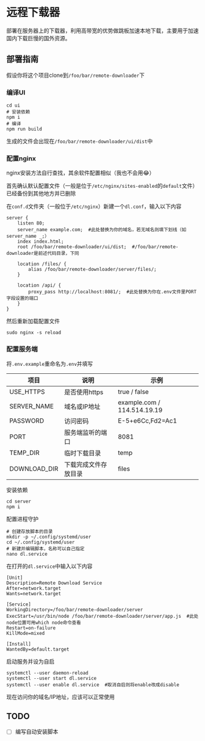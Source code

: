 # 远程下载器

部署在服务器上的下载器，利用高带宽的优势做跳板加速本地下载，主要用于加速国内下载巨慢的国外资源。

## 部署指南

假设你将这个项目clone到`/foo/bar/remote-downloader`下

### 编译UI

```
cd ui
# 安装依赖
npm i
# 编译
npm run build
```

生成的文件会出现在`/foo/bar/remote-downloader/ui/dist`中

### 配置nginx

nginx安装方法自行查找，其余软件配置相似（我也不会用😂）

首先确认默认配置文件（一般是位于`/etc/nginx/sites-enabled`的`default`文件）已经备份到其他地方并已删除

在`conf.d`文件夹（一般位于`/etc/nginx`）新建一个`dl.conf`，输入以下内容

```
server {
    listen 80;
    server_name example.com;  #此处替换为你的域名，若无域名则填下划线（如server_name _;）
    index index.html;
    root /foo/bar/remote-downloader/ui/dist;  #/foo/bar/remote-downloader是前述代码目录，下同

    location /files/ {
        alias /foo/bar/remote-downloader/server/files/;
    }

    location /api/ {
        proxy_pass http://localhost:8081/;  #此处替换为你在.env文件里PORT字段设置的端口
    }
}
```

然后重新加载配置文件

```
sudo nginx -s reload
```

### 配置服务端

将`.env.example`重命名为`.env`并填写

| 项目         | 说明                 | 示例                        |
| ------------ | -------------------- | --------------------------- |
| USE_HTTPS    | 是否使用https        | true / false                |
| SERVER_NAME  | 域名或IP地址         | example.com / 114.514.19.19 |
| PASSWORD     | 访问密码             | E-5+e6Cc,Fd2=Ac1            |
| PORT         | 服务端监听的端口     | 8081                        |
| TEMP_DIR     | 临时下载目录         | temp                        |
| DOWNLOAD_DIR | 下载完成文件存放目录 | files                       |

安装依赖

```
cd server
npm i
```

配置进程守护

```
# 创建存放脚本的目录
mkdir -p ~/.config/systemd/user
cd ~/.config/systemd/user
# 新建并编辑脚本，名称可以自己指定
nano dl.service
```

在打开的`dl.service`中输入以下内容

```
[Unit]
Description=Remote Download Service
After=network.target
Wants=network.target

[Service]
WorkingDirectory=/foo/bar/remote-downloader/server
ExecStart=/usr/bin/node /foo/bar/remote-downloader/server/app.js  #此处node位置可用which node命令查看
Restart=on-failure
KillMode=mixed

[Install]
WantedBy=default.target
```

启动服务并设为自启

```
systemctl --user daemon-reload
systemctl --user start dl.service
systemctl --user enable dl.service  #取消自启则将enable改成disable
```

现在访问你的域名/IP地址，应该可以正常使用

## TODO

- [ ] 编写自动安装脚本